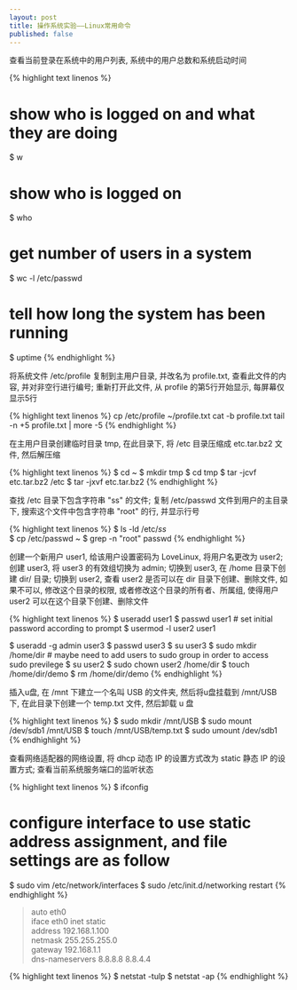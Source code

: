 ```yaml
---
layout: post
title: 操作系统实验——Linux常用命令
published: false
---
```


查看当前登录在系统中的用户列表, 系统中的用户总数和系统启动时间

{% highlight text linenos %}
# show who is logged on and what they are doing
$ w

# show who is logged on
$ who

# get number of users in a system
$ wc -l /etc/passwd

# tell how long the system has been running
$ uptime
{% endhighlight %}

将系统文件 /etc/profile 复制到主用户目录, 并改名为 profile.txt, 查看此文件的内容, 并对非空行进行编号; 重新打开此文件, 从 profile 的第5行开始显示, 每屏幕仅显示5行

{% highlight text linenos %}
cp /etc/profile ~/profile.txt
cat -b profile.txt
tail -n +5 profile.txt | more -5
{% endhighlight %}

在主用户目录创建临时目录 tmp, 在此目录下, 将 /etc 目录压缩成 etc.tar.bz2 文件, 然后解压缩

{% highlight text linenos %}
$ cd ~
$ mkdir tmp
$ cd tmp
$ tar -jcvf etc.tar.bz2 /etc
$ tar -jxvf etc.tar.bz2
{% endhighlight %}

查找 /etc 目录下包含字符串 "ss" 的文件; 复制 /etc/passwd 文件到用户的主目录下, 搜索这个文件中包含字符串 "root" 的行, 并显示行号

{% highlight text linenos %}
$ ls -ld /etc/*ss*	
$ cp /etc/passwd ~
$ grep -n "root" passwd
{% endhighlight %}

创建一个新用户 user1, 给该用户设置密码为 LoveLinux, 将用户名更改为 user2; 创建 user3, 将 user3 的有效组切换为 admin; 切换到 user3, 在 /home 目录下创建 dir/ 目录; 切换到 user2, 查看 user2 是否可以在 dir 目录下创建、删除文件, 如果不可以, 修改这个目录的权限, 或者修改这个目录的所有者、所属组, 使得用户 user2 可以在这个目录下创建、删除文件

{% highlight text linenos %}
$ useradd user1
$ passwd user1	# set initial password according to prompt
$ usermod -l user2 user1

$ useradd -g admin user3
$ passwd user3
$ su user3
$ sudo mkdir /home/dir	# maybe need to add users to sudo group in order to access sudo previlege
$ su user2
$ sudo chown user2 /home/dir
$ touch /home/dir/demo
$ rm /home/dir/demo
{% endhighlight %}

插入u盘, 在 /mnt 下建立一个名叫 USB 的文件夹, 然后将u盘挂载到 /mnt/USB 下, 在此目录下创建一个 temp.txt 文件, 然后卸载 u 盘

{% highlight text linenos %}
$ sudo mkdir /mnt/USB
$ sudo mount /dev/sdb1 /mnt/USB
$ touch /mnt/USB/temp.txt
$ sudo umount /dev/sdb1
{% endhighlight %}

查看网络适配器的网络设置, 将 dhcp 动态 IP 的设置方式改为 static 静态 IP 的设置方式; 查看当前系统服务端口的监听状态
	
{% highlight text linenos %}
$ ifconfig

# configure interface to use static address assignment, and file settings are as follow
$ sudo vim /etc/network/interfaces
$ sudo /etc/init.d/networking restart
{% endhighlight %}
	    
> auto eth0  
> iface eth0 inet static  
> address 192.168.1.100  
> netmask 255.255.255.0  
> gateway 192.168.1.1  
> dns-nameservers 8.8.8.8 8.8.4.4
 
{% highlight text linenos %}
$ netstat -tulp
$ netstat -ap
{% endhighlight %}

